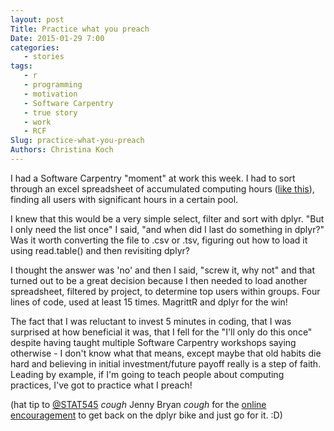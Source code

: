 ```yaml
---
layout: post
Title: Practice what you preach
Date: 2015-01-29 7:00
categories: 
   - stories
tags: 
   - r
   - programming
   - motivation
   - Software Carpentry
   - true story
   - work
   - RCF
Slug: practice-what-you-preach
Authors: Christina Koch
---
```


I had a Software Carpentry "moment" at work this week.  I had to sort through an excel spreadsheet of accumulated computing hours ([like this](http://monitor.chtc.wisc.edu/uw_condor_usage/usage365.shtml)), finding all users 
with significant hours in a certain pool.  

I knew that this would be a very simple select, filter and sort with dplyr.  "But I only need the list once" I said, "and when did I last do something in dplyr?"  Was it worth converting the file to .csv or .tsv, figuring out how to load it using read.table() and then revisiting dplyr?  

I thought the answer was 'no' and then I said, "screw it, why not" and that turned out to be a great decision because I then needed to load another spreadsheet, filtered by project, to determine top users within groups.  Four lines of code, used at least 15 times.  MagrittR and dplyr for the win!  

The fact that I was reluctant to invest 5 minutes in coding, that I was surprised at how beneficial it was, that I fell for the "I'll only do this once" despite having taught multiple Software Carpentry workshops saying otherwise - I don't know what that means, except maybe that old habits die hard and believing in initial investment/future payoff really is a step of faith.  Leading by example, if I'm going to teach people about computing practices, I've got to practice what I preach!  

(hat tip to [@STAT545](https://twitter.com/stat545) *cough* Jenny Bryan *cough* for the [online encouragement](https://twitter.com/_christinaLK/status/560494461692956672) to get back on the dplyr bike and just go for it.  :D)